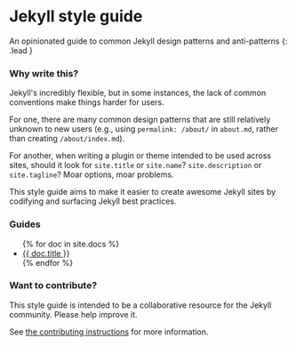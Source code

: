 # Jekyll style guide

An opinionated guide to common Jekyll design patterns and anti-patterns
{: .lead }

### Why write this?

Jekyll's incredibly flexible, but in some instances, the lack of common conventions make things harder for users.

For one, there are many common design patterns that are still relatively unknown to new users (e.g., using `permalink: /about/` in `about.md`, rather than creating `/about/index.md`).

For another, when writing a plugin or theme intended to be used across sites, should it look for `site.title` or `site.name`? `site.description` or `site.tagline`? Moar options, moar problems.

This style guide aims to make it easier to create awesome Jekyll sites by codifying and surfacing Jekyll best practices.

### Guides

<ul>
{% for doc in site.docs %}
  <li><a href="{{ doc.url | absolute_url }}">{{ doc.title }}</a></li>
{% endfor %}
</ul>

### Want to contribute?

This style guide is intended to be a collaborative resource for the Jekyll community. Please help improve it.

See [the contributing instructions](./contributing/) for more information.
